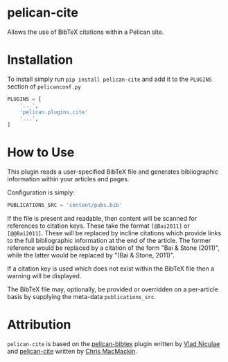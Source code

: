 pelican-cite
==============

Allows the use of BibTeX citations within a Pelican site.


Installation
============

To install simply run `pip install pelican-cite` and add it to the `PLUGINS` section of `pelicanconf.py`

```python
PLUGINS = [
    '...',
    'pelican.plugins.cite'
    '...',
]
```


How to Use
==========

This plugin reads a user-specified BibTeX file and generates bibliographic
information within your articles and pages.

Configuration is simply:

```python
PUBLICATIONS_SRC = 'content/pubs.bib'
```

If the file is present and readable, then content will be scanned for references
to citation keys. These take the format `[@Bai2011]` or `[@@Bai2011]`. These
will be replaced by incline citations which provide links to the full
bibliographic information at the end of the article. The former reference would
be replaced by a citation of the form "Bai & Stone (2011)", while the latter
would be replaced by "(Bai & Stone, 2011)".

If a citation key is used which does not exist within the BibTeX file then
a warning will be displayed.

The BibTeX file may, optionally, be provided or overridden on a per-article
basis by supplying the meta-data `publications_src`.

Attribution
===========
`pelican-cite` is based on the
[pelican-bibtex](https://github.com/vene/pelican-bibtex) plugin written by
[Vlad Niculae](https://github.com/vene)
and [pelican-cite](https://github.com/cmacmackin/pelican-cite) written by
[Chris MacMackin](https://github.com/cmacmackin).
